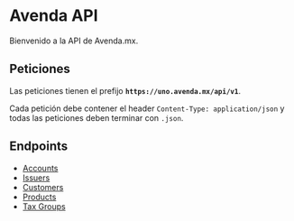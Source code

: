 Avenda API
==================

Bienvenido a la API de Avenda.mx.

Peticiones
----------------

Las peticiones tienen el prefijo **`https://uno.avenda.mx/api/v1`**.

Cada petición debe contener el header `Content-Type: application/json` y todas las peticiones deben terminar con `.json`.



Endpoints
----------------
- [Accounts](https://github.com/avendaMX/api-doc/blob/master/sections/Accounts.md#accounts)
- [Issuers](https://github.com/avendaMX/apic-doc/blob/master/sections/issuers.md#issuers)
- [Customers](https://github.com/avendaMX/apic-doc/blob/master/sections/customers.md#customers)
- [Products](https://github.com/avendaMX/apic-doc/blob/master/sections/products.md#products)
- [Tax Groups](https://github.com/avendaMX/apic-doc/blob/master/sections/tax_groups.md#tax_groups)